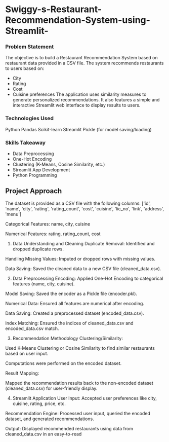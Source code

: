 # Swiggy-s-Restaurant-Recommendation-System-using-Streamlit-

### Problem Statement
The objective is to build a Restaurant Recommendation System based on restaurant data provided in a CSV file.
The system recommends restaurants to users based on:
 * City
 * Rating
 * Cost
 * Cuisine preferences
The application uses similarity measures to generate personalized recommendations.
It also features a simple and interactive Streamlit web interface to display results to users.
### Technologies Used
Python
Pandas
Scikit-learn
Streamlit
Pickle (for model saving/loading)
### Skills Takeaway
- Data Preprocessing
- One-Hot Encoding
- Clustering (K-Means, Cosine Similarity, etc.)
- Streamlit App Development
- Python Programming

## Project Approach
The dataset is provided as a CSV file with the following columns:
['id', 'name', 'city', 'rating', 'rating_count', 'cost', 'cuisine', 'lic_no', 'link', 'address', 'menu']

Categorical Features: name, city, cuisine

Numerical Features: rating, rating_count, cost

1. Data Understanding and Cleaning
Duplicate Removal: Identified and dropped duplicate rows.

Handling Missing Values: Imputed or dropped rows with missing values.

Data Saving: Saved the cleaned data to a new CSV file (cleaned_data.csv).

2. Data Preprocessing
Encoding: Applied One-Hot Encoding to categorical features (name, city, cuisine).

Model Saving: Saved the encoder as a Pickle file (encoder.pkl).

Numerical Data: Ensured all features are numerical after encoding.

Data Saving: Created a preprocessed dataset (encoded_data.csv).

Index Matching: Ensured the indices of cleaned_data.csv and encoded_data.csv match.

3. Recommendation Methodology
Clustering/Similarity:

Used K-Means Clustering or Cosine Similarity to find similar restaurants based on user input.

Computations were performed on the encoded dataset.

Result Mapping:

Mapped the recommendation results back to the non-encoded dataset (cleaned_data.csv) for user-friendly display.

4. Streamlit Application
User Input: Accepted user preferences like city, cuisine, rating, price, etc.

Recommendation Engine: Processed user input, queried the encoded dataset, and generated recommendations.

Output: Displayed recommended restaurants using data from cleaned_data.csv in an easy-to-read

